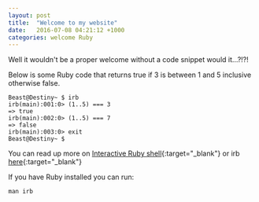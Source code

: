 ```yaml
---
layout: post
title:  "Welcome to my website"
date:   2016-07-08 04:21:12 +1000
categories: welcome Ruby
---
```


Well it wouldn't be a proper welcome without a code snippet would it...?!?!

Below is some Ruby code that returns true if 3 is between 1 and 5 inclusive otherwise false.

```
Beast@Destiny~ $ irb
irb(main):001:0> (1..5) === 3
=> true
irb(main):002:0> (1..5) === 7
=> false
irb(main):003:0> exit
Beast@Destiny~ $
```

You can read up more on [Interactive Ruby shell](
http://ruby-doc.org/stdlib-2.0.0/libdoc/irb/rdoc/IRB.html){:target="_blank"} or irb [here](
https://en.wikipedia.org/wiki/Interactive_Ruby_Shell){:target="_blank"}

If you have Ruby installed you can run:

```
man irb
```
